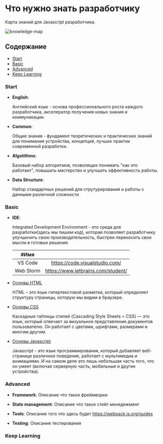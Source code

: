 # Что нужно знать разработчику

Карта знаний для Javascript разработчика.

![knowledge-map]

## Содержание

* [Start](#start)
* [Basic](#basic)
* [Advanced](#advanced)
* [Keep Learning](#keep-learning)

### Start

* **English**: 

   Английский язык - основа профессионального роста каждого разработчика, акселератор получения новых знания и коммуникации.
   
* **Common**: 

   Общие знания - фундамент теоретических и практических знаний для понимания устройства, концепций, лучших практик современной разработки.
   
* **Algotithms**: 

   Базовый набор алгоритмов, позволящих понимать "как это работает", повышать мастерство и улучшать эффективность работы. 

* **Data Structure**:
   
   Набор стандартных решений для струтурирования и работы с данными различной сложности

### Basic

* **IDE**: 

   Integrated Development Environment - это среда для разработки(здесь мы пишем код), которая позволяет разработчику улучшичить свою производительность, быстрее переносить свои мысли в готовые решения.

   |        #Имя          |                                             |
   | :------------------: | :-----------------------------------------: |
   |        VS Code       |       https://code.visualstudio.com/        |
   |       Web Storm      |       https://www.jetbrains.com/student/    |

* [Основы HTML](./topics/basis/html-basic.md) 

   HTML – это язык гипертекстовой разметки, который определяет структуру страницы, которую мы видим в браузере.
   
* [Основы CSS](./topics/basis/css-basic.md)

   Каскадные таблицы стилей (Cascading Style Sheets = CSS) — это язык, который отвечает за визуальное представление документов пользователю. Он работает с цветами, шрифтами, размерами и многим другим.

* [Основы Javascript](./topics/basis/js-basic.md)

   Javascript - это язык программирования, который добавляет веб-странице различное поведение, работает с мультимедиа и анимациями. И на самом деле это лишь небольшая часть того, что он умеет (включая серверную часть, мобильные и другие устройства).

### Advanced

* **Framework**: Описание что такое фреймворки
* **State management**: Описание что такое стейт менедежмент
* **Tools**: Описание того что здесь будет
https://webpack.js.org/guides

* **Testing**: Описание тестирования


### Keep Learning

[knowledge-map]: https://github.com/js-machine/dashboard/blob/master/topics/basis/%D0%A7%D1%82%D0%BE%20%D0%BD%D1%83%D0%B6%D0%BD%D0%BE%20%D0%B7%D0%BD%D0%B0%D1%82%D1%8C%20%D1%80%D0%B0%D0%B7%D1%80%D0%B0%D0%B1%D0%BE%D1%82%D1%87%D0%B8%D0%BA%D1%83.png
